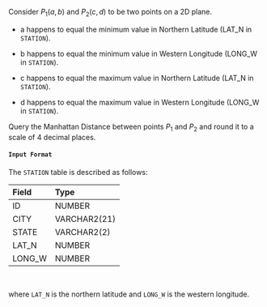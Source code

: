 Consider
$P_1(a, b)$
and
$P_2(c, d)$
to be two points on a 2D plane.

- a happens to equal the minimum value in Northern Latitude (LAT_N in `STATION`).

- b happens to equal the minimum value in Western Longitude (LONG_W in `STATION`).

- c happens to equal the maximum value in Northern Latitude (LAT_N in `STATION`).

- d happens to equal the maximum value in Western Longitude (LONG_W in `STATION`).

Query the Manhattan Distance between points 
$P_1$
and 
$P_2$
and round it to a scale of 4 decimal places.

#### `Input Format`

The `STATION` table is described as follows:

|Field|Type|
|:--|:--|
|ID|NUMBER|
|CITY|VARCHAR2(21)|
|STATE|VARCHAR2(2)|
|LAT_N|NUMBER|
|LONG_W|NUMBER|
<br>

where `LAT_N` is the northern latitude and `LONG_W` is the western longitude.